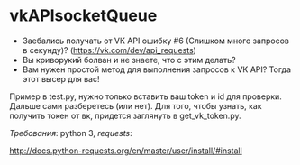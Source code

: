 # vkAPIsocketQueue
+ Заебались получать от VK API ошибку #6 (Слишком много запросов в секунду)? (https://vk.com/dev/api_requests)
+ Вы криворукий болван и не знаете, что с этим делать?
+ Вам нужен простой метод для выполнения запросов к VK API?
Тогда этот высер для вас!

Пример в test.py, нужно только вставить ваш token и id для проверки.
Дальше сами разберетесь (или нет). Для того, чтобы узнать, как получить токен от вк, придется заглянуть в get_vk_token.py.

*Требования*: python 3, _requests_:

http://docs.python-requests.org/en/master/user/install/#install